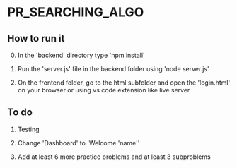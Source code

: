 # PR_SEARCHING_ALGO

## How to run it

0. In the 'backend' directory type 'npm install'

1. Run the 'server.js' file in the backend folder using 'node server.js'

2. On the frontend folder, go to the html subfolder and open the 'login.html' on your browser or using vs code extension like live server

## To do

1. Testing

2. Change 'Dashboard' to 'Welcome 'name''

3. Add at least 6 more practice problems and at least 3 subproblems
